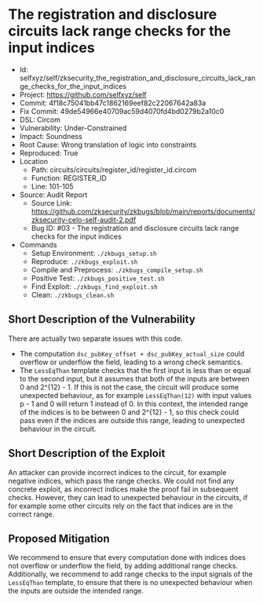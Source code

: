 # The registration and disclosure circuits lack range checks for the input indices

* Id: selfxyz/self/zksecurity_the_registration_and_disclosure_circuits_lack_range_checks_for_the_input_indices
* Project: https://github.com/selfxyz/self
* Commit: 4f18c75041bb47c1862169eef82c22067642a83a
* Fix Commit: 49de54966e40709ac59d4070fd4bd0279b2a10c0
* DSL: Circom
* Vulnerability: Under-Constrained
* Impact: Soundness
* Root Cause: Wrong translation of logic into constraints
* Reproduced: True
* Location
  - Path: circuits/circuits/register_id/register_id.circom
  - Function: REGISTER_ID
  - Line: 101-105
* Source: Audit Report
  - Source Link: https://github.com/zksecurity/zkbugs/blob/main/reports/documents/zksecurity-celo-self-audit-2.pdf
  - Bug ID: #03 - The registration and disclosure circuits lack range checks for the input indices
* Commands
  - Setup Environment: `./zkbugs_setup.sh`
  - Reproduce: `./zkbugs_exploit.sh`
  - Compile and Preprocess: `./zkbugs_compile_setup.sh`
  - Positive Test: `./zkbugs_positive_test.sh`
  - Find Exploit: `./zkbugs_find_exploit.sh`
  - Clean: `./zkbugs_clean.sh`

## Short Description of the Vulnerability

There are actually two separate issues with this code. 
- The computation `dsc_pubKey_offset + dsc_pubKey_actual_size` could overflow or underflow the field, leading to a wrong check semantics.
- The `LessEqThan` template checks that the first input is less than or equal to the second input, but it assumes that both of the inputs are between 0 and 2^{12} - 1. If this is not the case, the circuit will produce some unexpected behaviour, as for example `LessEqThan(12)` with input values p - 1 and 0 will return 1 instead of 0. In this context, the intended range of the indices is to be between 0 and 2^{12} - 1, so this check could pass even if the indices are outside this range, leading to unexpected behaviour in the circuit.

## Short Description of the Exploit

An attacker can provide incorrect indices to the circuit, for example negative indices, which pass the range checks. We could not find any concrete exploit, as incorrect indices make the proof fail in subsequent checks. However, they can lead to unexpected behaviour in the circuits, if for example some other circuits rely on the fact that indices are in the correct range.

## Proposed Mitigation

We recommend to ensure that every computation done with indices does not overflow or underflow the field, by adding additional range checks. Additionally, we recommend to add range checks to the input signals of the `LessEqThan` template, to ensure that there is no unexpected behaviour when the inputs are outside the intended range.

